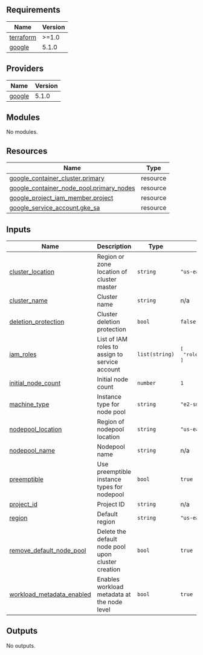 <!-- BEGIN_TF_DOCS -->
## Requirements

| Name | Version |
|------|---------|
| <a name="requirement_terraform"></a> [terraform](#requirement\_terraform) | >=1.0 |
| <a name="requirement_google"></a> [google](#requirement\_google) | 5.1.0 |

## Providers

| Name | Version |
|------|---------|
| <a name="provider_google"></a> [google](#provider\_google) | 5.1.0 |

## Modules

No modules.

## Resources

| Name | Type |
|------|------|
| [google_container_cluster.primary](https://registry.terraform.io/providers/hashicorp/google/5.1.0/docs/resources/container_cluster) | resource |
| [google_container_node_pool.primary_nodes](https://registry.terraform.io/providers/hashicorp/google/5.1.0/docs/resources/container_node_pool) | resource |
| [google_project_iam_member.project](https://registry.terraform.io/providers/hashicorp/google/5.1.0/docs/resources/project_iam_member) | resource |
| [google_service_account.gke_sa](https://registry.terraform.io/providers/hashicorp/google/5.1.0/docs/resources/service_account) | resource |

## Inputs

| Name | Description | Type | Default | Required |
|------|-------------|------|---------|:--------:|
| <a name="input_cluster_location"></a> [cluster\_location](#input\_cluster\_location) | Region or zone location of cluster master | `string` | `"us-east1-b"` | no |
| <a name="input_cluster_name"></a> [cluster\_name](#input\_cluster\_name) | Cluster name | `string` | n/a | yes |
| <a name="input_deletion_protection"></a> [deletion\_protection](#input\_deletion\_protection) | Cluster deletion protection | `bool` | `false` | no |
| <a name="input_iam_roles"></a> [iam\_roles](#input\_iam\_roles) | List of IAM roles to assign to service account | `list(string)` | <pre>[<br>  "roles/container.nodeServiceAccount"<br>]</pre> | no |
| <a name="input_initial_node_count"></a> [initial\_node\_count](#input\_initial\_node\_count) | Initial node count | `number` | `1` | no |
| <a name="input_machine_type"></a> [machine\_type](#input\_machine\_type) | Instance type for node pool | `string` | `"e2-small"` | no |
| <a name="input_nodepool_location"></a> [nodepool\_location](#input\_nodepool\_location) | Region of nodepool location | `string` | `"us-east1-b"` | no |
| <a name="input_nodepool_name"></a> [nodepool\_name](#input\_nodepool\_name) | Nodepool name | `string` | n/a | yes |
| <a name="input_preemptible"></a> [preemptible](#input\_preemptible) | Use preemptible instance types for nodepool | `bool` | `true` | no |
| <a name="input_project_id"></a> [project\_id](#input\_project\_id) | Project ID | `string` | n/a | yes |
| <a name="input_region"></a> [region](#input\_region) | Default region | `string` | `"us-east1"` | no |
| <a name="input_remove_default_node_pool"></a> [remove\_default\_node\_pool](#input\_remove\_default\_node\_pool) | Delete the default node pool upon cluster creation | `bool` | `true` | no |
| <a name="input_workload_metadata_enabled"></a> [workload\_metadata\_enabled](#input\_workload\_metadata\_enabled) | Enables workload metadata at the node level | `bool` | `true` | no |

## Outputs

No outputs.
<!-- END_TF_DOCS -->